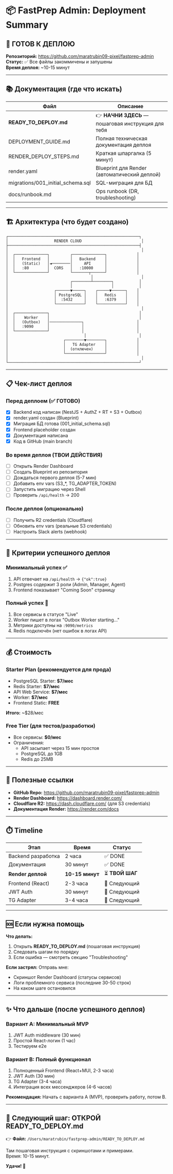 # 📦 FastPrep Admin: Deployment Summary

## 🎯 ГОТОВ К ДЕПЛОЮ

**Репозиторий:** https://github.com/maratrubin09-pixel/fastprep-admin  
**Статус:** ✅ Все файлы закоммичены и запушены  
**Время деплоя:** ~10-15 минут

---

## 📚 Документация (где что искать)

| Файл | Описание |
|------|----------|
| **READY_TO_DEPLOY.md** | 👉 **НАЧНИ ЗДЕСЬ** — пошаговая инструкция для тебя |
| DEPLOYMENT_GUIDE.md | Полная техническая документация деплоя |
| RENDER_DEPLOY_STEPS.md | Краткая шпаргалка (5 минут) |
| render.yaml | Blueprint для Render (автоматический деплой) |
| migrations/001_initial_schema.sql | SQL-миграция для БД |
| docs/runbook.md | Ops runbook (DR, troubleshooting) |

---

## 🏗️ Архитектура (что будет создано)

```
┌─────────────────────────────────────────────────────────┐
│                    RENDER CLOUD                          │
├─────────────────────────────────────────────────────────┤
│                                                          │
│  ┌──────────────┐         ┌──────────────┐             │
│  │   Frontend   │         │   Backend    │             │
│  │   (Static)   │◄────────│     API      │             │
│  │   :80        │  CORS   │   :10000     │             │
│  └──────────────┘         └───────┬──────┘             │
│                                    │                     │
│                           ┌────────┴────────┐           │
│                           │                 │           │
│                    ┌──────▼─────┐    ┌─────▼──────┐    │
│                    │ PostgreSQL │    │   Redis    │    │
│                    │  :5432     │    │   :6379    │    │
│                    └────────────┘    └────────────┘    │
│                                                          │
│  ┌──────────────┐                                       │
│  │    Worker    │                                       │
│  │   (Outbox)   │──────────────┐                       │
│  │   :9090      │              │                       │
│  └──────────────┘              │                       │
│                                 │                       │
│                        ┌────────▼────────┐             │
│                        │   TG Adapter    │             │
│                        │  (отключен)     │             │
│                        └─────────────────┘             │
│                                                          │
└─────────────────────────────────────────────────────────┘
```

---

## 📋 Чек-лист деплоя

### Перед деплоем (✅ ГОТОВО)
- [x] Backend код написан (NestJS + AuthZ + RT + S3 + Outbox)
- [x] render.yaml создан (Blueprint)
- [x] Миграция БД готова (001_initial_schema.sql)
- [x] Frontend placeholder создан
- [x] Документация написана
- [x] Код в GitHub (main branch)

### Во время деплоя (ТВОИ ДЕЙСТВИЯ)
- [ ] Открыть Render Dashboard
- [ ] Создать Blueprint из репозитория
- [ ] Дождаться первого деплоя (5-7 мин)
- [ ] Добавить env vars (S3_*, TG_ADAPTER_TOKEN)
- [ ] Запустить миграцию через Shell
- [ ] Проверить `/api/health` → 200

### После деплоя (опционально)
- [ ] Получить R2 credentials (Cloudflare)
- [ ] Обновить env vars (реальные S3 credentials)
- [ ] Настроить Slack alerts (webhook)

---

## 🚦 Критерии успешного деплоя

### Минимальный успех ✅
1. API отвечает на `/api/health` → `{"ok":true}`
2. Postgres содержит 3 роли (Admin, Manager, Agent)
3. Frontend показывает "Coming Soon" страницу

### Полный успех 🎉
1. Все сервисы в статусе "Live"
2. Worker пишет в логах "Outbox Worker starting..."
3. Метрики доступны на `:9090/metrics`
4. Redis подключён (нет ошибок в логах API)

---

## 💰 Стоимость

### Starter Plan (рекомендуется для прода)
- PostgreSQL Starter: **$7/мес**
- Redis Starter: **$7/мес**
- API Web Service: **$7/мес**
- Worker: **$7/мес**
- Frontend Static: **FREE**

**Итого:** ~$28/мес

### Free Tier (для тестов/разработки)
- Все сервисы: **$0/мес**
- Ограничения:
  - API засыпает через 15 мин простоя
  - PostgreSQL до 1GB
  - Redis до 25MB

---

## 🔗 Полезные ссылки

- **GitHub Repo:** https://github.com/maratrubin09-pixel/fastprep-admin
- **Render Dashboard:** https://dashboard.render.com/
- **Cloudflare R2:** https://dash.cloudflare.com/ (для S3 credentials)
- **Документация Render:** https://render.com/docs

---

## ⏱️ Timeline

| Этап | Время | Статус |
|------|-------|--------|
| Backend разработка | 2 часа | ✅ DONE |
| Документация | 30 минут | ✅ DONE |
| **Render деплой** | **10-15 минут** | ⏳ **ТВОЙ ШАГ** |
| Frontend (React) | 2-3 часа | 📅 Следующий |
| JWT Auth | 30 минут | 📅 Следующий |
| TG Adapter | 3-4 часа | 📅 Следующий |

---

## 🆘 Если нужна помощь

**Что делать:**
1. Открыть **READY_TO_DEPLOY.md** (пошаговая инструкция)
2. Следовать шагам по порядку
3. Если ошибка — смотреть секцию "Troubleshooting"

**Если застрял:**
Отправь мне:
- Скриншот Render Dashboard (статусы сервисов)
- Логи проблемного сервиса (последние 30-50 строк)
- На каком шаге остановился

---

## ✨ Что дальше (после успешного деплоя)

### Вариант A: Минимальный MVP
1. JWT Auth middleware (30 мин)
2. Простой React-логин (1 час)
3. Тестируем e2e

### Вариант B: Полный функционал
1. Полноценный Frontend (React+MUI, 2-3 часа)
2. JWT Auth (30 мин)
3. TG Adapter (3-4 часа)
4. Интеграция всех мессенджеров (4-6 часов)

**Рекомендация:** Начать с варианта A (MVP), проверить работу, потом B.

---

## 🎯 Следующий шаг: ОТКРОЙ READY_TO_DEPLOY.md

👉 **Файл:** `/Users/maratrubin/fastprep-admin/READY_TO_DEPLOY.md`

Там пошаговая инструкция с скриншотами и примерами.  
Время: 10-15 минут.

**Удачи! 🚀**






